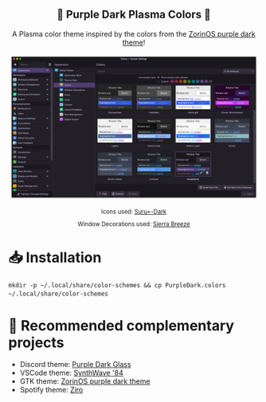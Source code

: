 <div align="center" justify="center">

<h2> 🔮 Purple Dark Plasma Colors 🔮 </h2>

A Plasma color theme inspired by the colors from the [ZorinOS purple dark theme](https://github.com/ZorinOS/zorin-desktop-themes/tree/master/ZorinPurple-Dark)!

<img src="assets/screenshot.png">
<sup>

Icons used: [Suru+-Dark](https://github.com/gusbemacbe/suru-plus-dark)

</sup>

<sup>

Window Decorations used: [Sierra Breeze](https://github.com/kay0u/SierraBreeze)

</sup>

</div>

# 📥 Installation

`mkdir -p ~/.local/share/color-schemes && cp PurpleDark.colors ~/.local/share/color-schemes`

# 🧩 Recommended complementary projects

- Discord theme: [Purple Dark Glass](https://github.com/D3SOX/Purple-Dark-Glass)
- VSCode theme: [SynthWave '84](https://github.com/robb0wen/synthwave-vscode)
- GTK theme: [ZorinOS purple dark theme](https://github.com/ZorinOS/zorin-desktop-themes/tree/master/ZorinPurple-Dark)
- Spotify theme: [Ziro](https://github.com/schnensch0/ziro/tree/main/preview#purple-dark)
